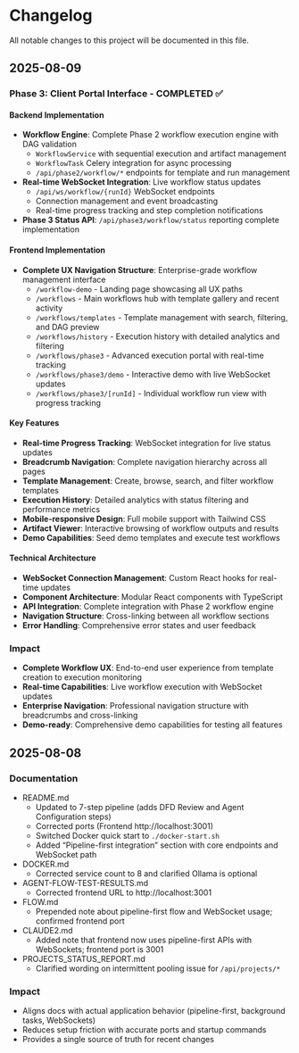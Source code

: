 # Changelog

All notable changes to this project will be documented in this file.

## 2025-08-09

### Phase 3: Client Portal Interface - COMPLETED ✅

#### Backend Implementation
- **Workflow Engine**: Complete Phase 2 workflow execution engine with DAG validation
  - `WorkflowService` with sequential execution and artifact management
  - `WorkflowTask` Celery integration for async processing
  - `/api/phase2/workflow/*` endpoints for template and run management
- **Real-time WebSocket Integration**: Live workflow status updates
  - `/api/ws/workflow/{runId}` WebSocket endpoints
  - Connection management and event broadcasting
  - Real-time progress tracking and step completion notifications
- **Phase 3 Status API**: `/api/phase3/workflow/status` reporting complete implementation

#### Frontend Implementation  
- **Complete UX Navigation Structure**: Enterprise-grade workflow management interface
  - `/workflow-demo` - Landing page showcasing all UX paths
  - `/workflows` - Main workflows hub with template gallery and recent activity
  - `/workflows/templates` - Template management with search, filtering, and DAG preview
  - `/workflows/history` - Execution history with detailed analytics and filtering
  - `/workflows/phase3` - Advanced execution portal with real-time tracking
  - `/workflows/phase3/demo` - Interactive demo with live WebSocket updates
  - `/workflows/phase3/[runId]` - Individual workflow run view with progress tracking

#### Key Features
- **Real-time Progress Tracking**: WebSocket integration for live status updates
- **Breadcrumb Navigation**: Complete navigation hierarchy across all pages
- **Template Management**: Create, browse, search, and filter workflow templates
- **Execution History**: Detailed analytics with status filtering and performance metrics
- **Mobile-responsive Design**: Full mobile support with Tailwind CSS
- **Artifact Viewer**: Interactive browsing of workflow outputs and results
- **Demo Capabilities**: Seed demo templates and execute test workflows

#### Technical Architecture
- **WebSocket Connection Management**: Custom React hooks for real-time updates
- **Component Architecture**: Modular React components with TypeScript
- **API Integration**: Complete integration with Phase 2 workflow engine
- **Navigation Structure**: Cross-linking between all workflow sections
- **Error Handling**: Comprehensive error states and user feedback

### Impact
- **Complete Workflow UX**: End-to-end user experience from template creation to execution monitoring
- **Real-time Capabilities**: Live workflow execution with WebSocket updates
- **Enterprise Navigation**: Professional navigation structure with breadcrumbs and cross-linking
- **Demo-ready**: Comprehensive demo capabilities for testing all features

## 2025-08-08

### Documentation
- README.md
  - Updated to 7-step pipeline (adds DFD Review and Agent Configuration steps)
  - Corrected ports (Frontend http://localhost:3001)
  - Switched Docker quick start to `./docker-start.sh`
  - Added “Pipeline-first integration” section with core endpoints and WebSocket path
- DOCKER.md
  - Corrected service count to 8 and clarified Ollama is optional
- AGENT-FLOW-TEST-RESULTS.md
  - Corrected frontend URL to http://localhost:3001
- FLOW.md
  - Prepended note about pipeline-first flow and WebSocket usage; confirmed frontend port
- CLAUDE2.md
  - Added note that frontend now uses pipeline-first APIs with WebSockets; frontend port is 3001
- PROJECTS_STATUS_REPORT.md
  - Clarified wording on intermittent pooling issue for `/api/projects/*`

### Impact
- Aligns docs with actual application behavior (pipeline-first, background tasks, WebSockets)
- Reduces setup friction with accurate ports and startup commands
- Provides a single source of truth for recent changes







